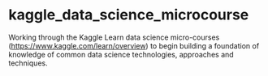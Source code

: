# kaggle_data_science_microcourse
Working through the Kaggle Learn data science micro-courses (https://www.kaggle.com/learn/overview) to begin building a foundation of knowledge of common data science technologies, approaches and techniques. 
